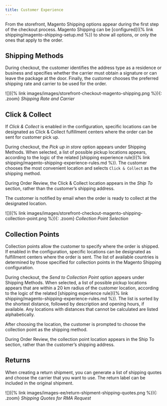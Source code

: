```yaml
---
title: Customer Experience
---
```


From the storefront, Magento Shipping options appear during the first step of the checkout process. Magento Shipping can be [configured]({% link shipping/magento-shipping-setup.md %}) to show all options, or only the ones that apply to the order.

## Shipping Methods

During checkout, the customer identifies the address type as a residence or business and specifies whether the carrier must obtain a signature or can leave the package at the door. Finally, the customer chooses the preferred shipping rate and carrier to be used for the order.

![]({% link images/images/storefront-checkout-magento-shipping.png %}){: .zoom}
_Shipping Rate and Carrier_

## Click & Collect

If _Click & Collect_ is enabled in the configuration, specific locations can be designated as Click & Collect fulfillment centers where the order can be sent for customer pick up.

During checkout, the _Pick up in store_ option appears under Shipping Methods. When selected, a list of possible pickup locations appears, according to the logic of the related [shipping experience rule]({% link shipping/magento-shipping-experience-rules.md %}). The customer chooses the most convenient location and selects `Click & Collect` as the shipping method.

During Order Review, the Click & Collect location appears in the _Ship To_ section, rather than the customer’s shipping address.

The customer is notified by email when the order is ready to collect at the designated location.

![]({% link images/images/storefront-checkout-magento-shipping-collection-point.png %}){: .zoom}
_Collection Point Selection_

## Collection Points

Collection points allow the customer to specify where the order is shipped. If enabled in the configuration, specific locations can be designated as fulfillment centers where the order is sent. The list of available countries is determined by those specified for collection points in the Magento Shipping configuration.

During checkout, the _Send to Collection Point_ option appears under Shipping Methods. When selected, a list of possible pickup locations appears that are within a 20 km radius of the customer location, according to the logic of the related [shipping experience rule]({% link shipping/magento-shipping-experience-rules.md %}). The list is sorted by the shortest distance, followed by description and opening hours, if available. Any locations with distances that cannot be calculated are listed alphabetically.

After choosing the location, the customer is prompted to choose the collection point as the shipping method.

During Order Review, the collection point location appears in the Ship To section, rather than the customer’s shipping address.

## <span class="heading-edition-ee">Returns</span>

When creating a return shipment, you can generate a list of shipping quotes and choose the carrier that you want to use. The return label can be included in the original shipment.

![]({% link images/images-ee/return-shipment-shipping-quotes.png %}){: .zoom}
_Shipping Quotes for RMA Request_
